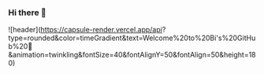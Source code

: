 ### Hi there 👋

![header](https://capsule-render.vercel.app/api? type=rounded&color=timeGradient&text=Welcome%20to%20Bi's%20GitHub%20👋 &animation=twinkling&fontSize=40&fontAlignY=50&fontAlign=50&height=180)
